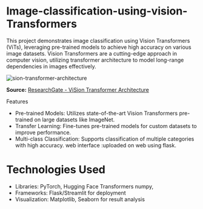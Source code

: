 # Image-classification-using-vision-Transformers
This project demonstrates image classification using Vision Transformers (ViTs), leveraging pre-trained models to achieve high accuracy on various image datasets. Vision Transformers are a cutting-edge approach in computer vision, utilizing transformer architecture to model long-range dependencies in images effectively.<br />

![sion-transformer-architecture](https://github.com/user-attachments/assets/b50eaf34-24e0-463d-b00c-5887fc2373c5)

**Source:** [ResearchGate - ViSion Transformer Architecture](https://www.researchgate.net/figure/sion-transformer-architecture_fig1_372532347)

 Features
* Pre-trained Models: Utilizes state-of-the-art Vision Transformers pre-trained on large datasets like ImageNet.
* Transfer Learning: Fine-tunes pre-trained models for custom datasets to improve performance.
* Multi-class Classification: Supports classification of multiple categories with high accuracy.
web interface :uploaded on web using flask.

# Technologies Used
* Libraries: PyTorch, Hugging Face Transformers numpy, 
* Frameworks: Flask/Streamlit for deployment
* Visualization: Matplotlib, Seaborn for result analysis
